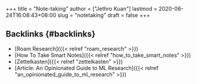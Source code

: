 +++
title = "Note-taking"
author = ["Jethro Kuan"]
lastmod = 2020-06-24T16:08:43+08:00
slug = "notetaking"
draft = false
+++

## Backlinks {#backlinks}

- [Roam Research]({{< relref "roam_research" >}})
- [How To Take Smart Notes]({{< relref "how_to_take_smart_notes" >}})
- [Zettelkasten]({{< relref "zettelkasten" >}})
- [Article: An Opinionated Guide to ML Research]({{< relref "an_opinionated_guide_to_ml_research" >}})
